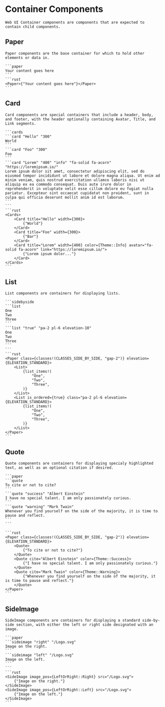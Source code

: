 # Container Components

```section
Web UI Container components are components that are expected to contain child components.
```

## Paper

```section
Paper components are the base container for which to hold other elements or data in.
```

````sidebyside
```paper
Your content goes here
```
```rust
<Paper>{"Your content goes here"}</Paper>
```
````

## Card

```section
Card components are special containers that include a header, body, and footer, with the header optionally containing Avatar, Title, and Link segments.
```

````sidebyside
```cards
```card "Hello" "300"
World
```
```card "Foo" "300"
Foo
```
```card "Lorem" "400" "info" "fa-solid fa-acorn" "https://loremipsum.io/"
Lorem ipsum dolor sit amet, consectetur adipiscing elit, sed do eiusmod tempor incididunt ut labore et dolore magna aliqua. Ut enim ad minim veniam, quis nostrud exercitation ullamco laboris nisi ut aliquip ex ea commodo consequat. Duis aute irure dolor in reprehenderit in voluptate velit esse cillum dolore eu fugiat nulla pariatur. Excepteur sint occaecat cupidatat non proident, sunt in culpa qui officia deserunt mollit anim id est laborum.
```
```
```rust
<Cards>
	<Card title="Hello" width={300}>
		{"World"}
	</Card>
	<Card title="Foo" width={300}>
		{"Bar"}
	</Card>
	<Card title="Lorem" width={400} color={Theme::Info} avatar="fa-solid fa-acorn" link="https://loremipsum.io/">
		{"Lorem ipsum dolor..."}
	</Card>
</Cards>
```
````

## List

```section
List components are containers for displaying lists.
```

````sidebyside
```sidebyside
```list
One
Two
Three
```
```list "true" "pa-2 pl-6 elevation-10"
One
Two
Three
```
```
```rust
<Paper class={classes!(CLASSES_SIDE_BY_SIDE, "gap-2")} elevation={ELEVATION_STANDARD}>
	<List>
		{list_items!(
			"One",
			"Two",
			"Three",
		)}
	</List>
	<List is_ordered={true} class="pa-2 pl-6 elevation={ELEVATION_STANDARD}>
		{list_items!(
			"One",
			"Two",
			"Three",
		)}
	</List>
</Paper>
```
````

## Quote

```section
Quote components are containers for displaying specialy highlighted text, as well as an optional citation if desired.
```

````sidebyside
```paper
```quote
To cite or not to cite?
```
```quote "success" "Albert Einstein"
I have no special talent. I am only passionately curious.
```
```quote "warning" "Mark Twain"
Whenever you find yourself on the side of the majority, it is time to pause and reflect.
```
```

```rust
<Paper class={classes!(CLASSES_SIDE_BY_SIDE, "gap-2")} elevation={ELEVATION_STANDARD}>
	<Quote>
		{"To cite or not to cite?"}
	</Quote>
	<Quote cite="Albert Einstein" color={Theme::Success}>
		{"I have no special talent. I am only passionately curious."}
	</Quote>
	<Quote cite="Mark Twain" color={Theme::Warning}>
		{"Whenever you find yourself on the side of the majority, it is time to pause and reflect."}
	</Quote>
</Paper>
```
````

## SideImage

```section
SideImage components are containers for displaying a standard side-by-side section, with either the left or right side designated with an image.
```

````sidebyside
```paper
```sideimage "right" "/Logo.svg"
Image on the right.
```
```sideimage "left" "/Logo.svg"
Image on the left.
```
```
```rust
<SideImage image_pos={LeftOrRight::Right} src="/Logo.svg">
	{"Image on the right."}
</SideImage>
<SideImage image_pos={LeftOrRight::Left} src="/Logo.svg">
	{"Image on the left."}
</SideImage>
```
````
